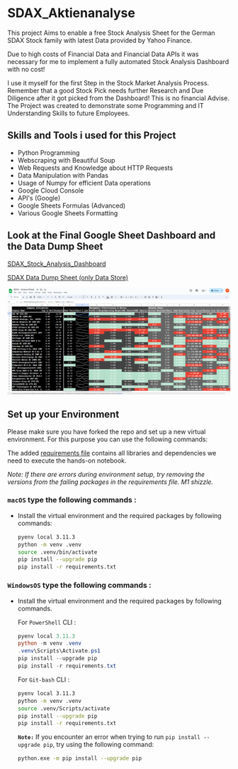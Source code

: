 # SDAX_Aktienanalyse

This project Aims to enable a free Stock Analysis Sheet for the German SDAX Stock family with latest Data provided by Yahoo Finance. 

Due to high costs of Financial Data and Financial Data APIs it was necessary for me to implement a fully automated Stock Analysis Dashboard with no cost!

I use it myself for the first Step in the Stock Market Analysis Process.
Remember that a good Stock Pick needs further Research and Due Diligence after it got picked from the Dashboard! This is no financial Advise. The Project was created to demonstrate some Programming and IT Understanding Skills to future Employees.

## Skills and Tools i used for this Project
- Python Programming
- Webscraping with Beautiful Soup
- Web Requests and Knowledge about HTTP Requests
- Data Manipulation with Pandas
- Usage of Numpy for efficient Data operations
- Google Cloud Console
- API's (Google)
- Google Sheets Formulas (Advanced)
- Various Google Sheets Formatting

## Look at the Final Google Sheet Dashboard and the Data Dump Sheet

[SDAX_Stock_Analysis_Dashboard](https://docs.google.com/spreadsheets/d/133GuIO_aHu6SBelkRmA2gvcuh4TmS9st-rjIRDFON-k/edit#gid=0)

[SDAX Data Dump Sheet (only Data Store)](https://docs.google.com/spreadsheets/d/19yWEwyOEKP_sS_w2laKwD7uIcrST97LpABUaXEw8tQQ/edit#gid=0)

![SDAX Stock Analysis Dashboard ](images/Sheet.png)

## Set up your Environment

Please make sure you have forked the repo and set up a new virtual environment. For this purpose you can use the following commands:

The added [requirements file](requirements.txt) contains all libraries and dependencies we need to execute the hands-on notebook.

*Note: If there are errors during environment setup, try removing the versions from the failing packages in the requirements file. M1 shizzle.*

### **`macOS`** type the following commands : 


- Install the virtual environment and the required packages by following commands:

    ```BASH
    pyenv local 3.11.3
    python -m venv .venv
    source .venv/bin/activate
    pip install --upgrade pip
    pip install -r requirements.txt
    ```
### **`WindowsOS`** type the following commands :

- Install the virtual environment and the required packages by following commands.

   For `PowerShell` CLI :

    ```PowerShell
    pyenv local 3.11.3
    python -m venv .venv
    .venv\Scripts\Activate.ps1
    pip install --upgrade pip
    pip install -r requirements.txt
    ```

    For `Git-bash` CLI :
  
    ```BASH
    pyenv local 3.11.3
    python -m venv .venv
    source .venv/Scripts/activate
    pip install --upgrade pip
    pip install -r requirements.txt
    ```
     **`Note:`**
    If you encounter an error when trying to run `pip install --upgrade pip`, try using the following command:

    ```Bash
    python.exe -m pip install --upgrade pip
    ```